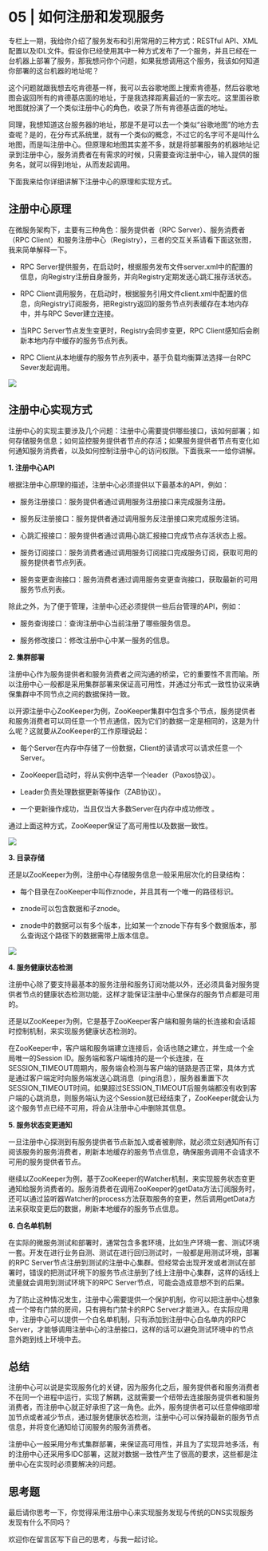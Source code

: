 # 05 \| 如何注册和发现服务

专栏上一期，我给你介绍了服务发布和引用常用的三种方式：RESTful API、XML配置以及IDL文件。假设你已经使用其中一种方式发布了一个服务，并且已经在一台机器上部署了服务，那我想问你个问题，如果我想调用这个服务，我该如何知道你部署的这台机器的地址呢？

这个问题就跟我想去吃肯德基一样，我可以去谷歌地图上搜索肯德基，然后谷歌地图会返回所有的肯德基店面的地址，于是我选择距离最近的一家去吃。这里面谷歌地图就扮演了一个类似注册中心的角色，收录了所有肯德基店面的地址。

同理，我想知道这台服务器的地址，那是不是可以去一个类似“谷歌地图”的地方去查呢？是的，在分布式系统里，就有一个类似的概念，不过它的名字可不是叫什么地图，而是叫注册中心。但原理和地图其实差不多，就是将部署服务的机器地址记录到注册中心，服务消费者在有需求的时候，只需要查询注册中心，输入提供的服务名，就可以得到地址，从而发起调用。

下面我来给你详细讲解下注册中心的原理和实现方式。

## 注册中心原理

在微服务架构下，主要有三种角色：服务提供者（RPC Server）、服务消费者（RPC Client）和服务注册中心（Registry），三者的交互关系请看下面这张图，我来简单解释一下。

* RPC Server提供服务，在启动时，根据服务发布文件server.xml中的配置的信息，向Registry注册自身服务，并向Registry定期发送心跳汇报存活状态。

* RPC Client调用服务，在启动时，根据服务引用文件client.xml中配置的信息，向Registry订阅服务，把Registry返回的服务节点列表缓存在本地内存中，并与RPC Sever建立连接。

* 当RPC Server节点发生变更时，Registry会同步变更，RPC Client感知后会刷新本地内存中缓存的服务节点列表。

* RPC Client从本地缓存的服务节点列表中，基于负载均衡算法选择一台RPC Sever发起调用。

![](https://static001.geekbang.org/resource/image/75/d9/757231c3cde3d1e2fb805c861ea7a1d9.jpg)



## 注册中心实现方式

注册中心的实现主要涉及几个问题：注册中心需要提供哪些接口，该如何部署；如何存储服务信息；如何监控服务提供者节点的存活；如果服务提供者节点有变化如何通知服务消费者，以及如何控制注册中心的访问权限。下面我来一一给你讲解。

**1. 注册中心API**

根据注册中心原理的描述，注册中心必须提供以下最基本的API，例如：

* 服务注册接口：服务提供者通过调用服务注册接口来完成服务注册。

* 服务反注册接口：服务提供者通过调用服务反注册接口来完成服务注销。

* 心跳汇报接口：服务提供者通过调用心跳汇报接口完成节点存活状态上报。

* 服务订阅接口：服务消费者通过调用服务订阅接口完成服务订阅，获取可用的服务提供者节点列表。

* 服务变更查询接口：服务消费者通过调用服务变更查询接口，获取最新的可用服务节点列表。

除此之外，为了便于管理，注册中心还必须提供一些后台管理的API，例如：

* 服务查询接口：查询注册中心当前注册了哪些服务信息。

* 服务修改接口：修改注册中心中某一服务的信息。

**2. 集群部署**

注册中心作为服务提供者和服务消费者之间沟通的桥梁，它的重要性不言而喻。所以注册中心一般都是采用集群部署来保证高可用性，并通过分布式一致性协议来确保集群中不同节点之间的数据保持一致。

以开源注册中心ZooKeeper为例，ZooKeeper集群中包含多个节点，服务提供者和服务消费者可以同任意一个节点通信，因为它们的数据一定是相同的，这是为什么呢？这就要从ZooKeeper的工作原理说起：

* 每个Server在内存中存储了一份数据，Client的读请求可以请求任意一个Server。

* ZooKeeper启动时，将从实例中选举一个leader（Paxos协议）。

* Leader负责处理数据更新等操作（ZAB协议）。

* 一个更新操作成功，当且仅当大多数Server在内存中成功修改 。

通过上面这种方式，ZooKeeper保证了高可用性以及数据一致性。

![](https://static001.geekbang.org/resource/image/0c/6f/0c3e56272b08e58461e38bbbfd6c796f.jpg)

**3. 目录存储**

还是以ZooKeeper为例，注册中心存储服务信息一般采用层次化的目录结构：

* 每个目录在ZooKeeper中叫作znode，并且其有一个唯一的路径标识。

* znode可以包含数据和子znode。

* znode中的数据可以有多个版本，比如某一个znode下存有多个数据版本，那么查询这个路径下的数据需带上版本信息。

![](https://static001.geekbang.org/resource/image/8f/1e/8f28fca07e7455229763a0a214f5db1e.jpeg)

**4. 服务健康状态检测**

注册中心除了要支持最基本的服务注册和服务订阅功能以外，还必须具备对服务提供者节点的健康状态检测功能，这样才能保证注册中心里保存的服务节点都是可用的。

还是以ZooKeeper为例，它是基于ZooKeeper客户端和服务端的长连接和会话超时控制机制，来实现服务健康状态检测的。

在ZooKeeper中，客户端和服务端建立连接后，会话也随之建立，并生成一个全局唯一的Session ID。服务端和客户端维持的是一个长连接，在SESSION\_TIMEOUT周期内，服务端会检测与客户端的链路是否正常，具体方式是通过客户端定时向服务端发送心跳消息（ping消息），服务器重置下次SESSION\_TIMEOUT时间。如果超过SESSION\_TIMEOUT后服务端都没有收到客户端的心跳消息，则服务端认为这个Session就已经结束了，ZooKeeper就会认为这个服务节点已经不可用，将会从注册中心中删除其信息。

**5. 服务状态变更通知**

一旦注册中心探测到有服务提供者节点新加入或者被剔除，就必须立刻通知所有订阅该服务的服务消费者，刷新本地缓存的服务节点信息，确保服务调用不会请求不可用的服务提供者节点。

继续以ZooKeeper为例，基于ZooKeeper的Watcher机制，来实现服务状态变更通知给服务消费者的。服务消费者在调用ZooKeeper的getData方法订阅服务时，还可以通过监听器Watcher的process方法获取服务的变更，然后调用getData方法来获取变更后的数据，刷新本地缓存的服务节点信息。

**6. 白名单机制**

在实际的微服务测试和部署时，通常包含多套环境，比如生产环境一套、测试环境一套。开发在进行业务自测、测试在进行回归测试时，一般都是用测试环境，部署的RPC Server节点注册到测试的注册中心集群。但经常会出现开发或者测试在部署时，错误的把测试环境下的服务节点注册到了线上注册中心集群，这样的话线上流量就会调用到测试环境下的RPC Server节点，可能会造成意想不到的后果。

为了防止这种情况发生，注册中心需要提供一个保护机制，你可以把注册中心想象成一个带有门禁的房间，只有拥有门禁卡的RPC Server才能进入。在实际应用中，注册中心可以提供一个白名单机制，只有添加到注册中心白名单内的RPC Server，才能够调用注册中心的注册接口，这样的话可以避免测试环境中的节点意外跑到线上环境中去。

## 总结

注册中心可以说是实现服务化的关键，因为服务化之后，服务提供者和服务消费者不在同一个进程中运行，实现了解耦，这就需要一个纽带去连接服务提供者和服务消费者，而注册中心就正好承担了这一角色。此外，服务提供者可以任意伸缩即增加节点或者减少节点，通过服务健康状态检测，注册中心可以保持最新的服务节点信息，并将变化通知给订阅服务的服务消费者。

注册中心一般采用分布式集群部署，来保证高可用性，并且为了实现异地多活，有的注册中心还采用多IDC部署，这就对数据一致性产生了很高的要求，这些都是注册中心在实现时必须要解决的问题。

## 思考题

最后请你思考一下，你觉得采用注册中心来实现服务发现与传统的DNS实现服务发现有什么不同吗？

欢迎你在留言区写下自己的思考，与我一起讨论。



